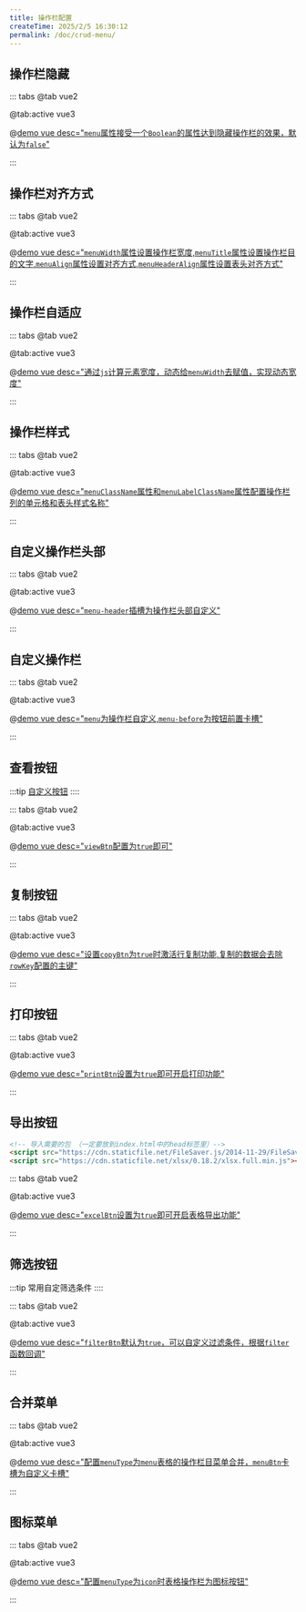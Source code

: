 ```yaml
---
title: 操作栏配置
createTime: 2025/2/5 16:30:12
permalink: /doc/crud-menu/
---
```

## 操作栏隐藏

::: tabs
@tab vue2

@tab:active vue3

@[demo vue  desc="`menu`属性接受一个`Boolean`的属性达到隐藏操作栏的效果，默认为`false`"](../../../examples/crud/crud-menu/base.vue)

:::

## 操作栏对齐方式

::: tabs
@tab vue2

@tab:active vue3

@[demo vue desc="`menuWidth`属性设置操作栏宽度,`menuTitle`属性设置操作栏目的文字,`menuAlign`属性设置对齐方式,`menuHeaderAlign`属性设置表头对齐方式"](../../../examples/crud/crud-menu/menuWidth.vue)

:::

## 操作栏自适应

::: tabs
@tab vue2

@tab:active vue3

@[demo vue desc="通过`js`计算元素宽度，动态给`menuWidth`去赋值，实现动态宽度"](../../../examples/crud/crud-menu/auto.vue)

:::

## 操作栏样式

::: tabs
@tab vue2

@tab:active vue3

@[demo vue desc="`menuClassName`属性和`menuLabelClassName`属性配置操作栏列的单元格和表头样式名称"](../../../examples/crud/crud-menu/className.vue)

:::

## 自定义操作栏头部

::: tabs
@tab vue2

@tab:active vue3

@[demo vue desc="`menu-header`插槽为操作栏头部自定义"](../../../examples/crud/crud-menu/slot.vue)

:::

## 自定义操作栏

::: tabs
@tab vue2

@tab:active vue3

@[demo vue desc="`menu`为操作栏自定义,`menu-before`为按钮前置卡槽"](../../../examples/crud/crud-menu/headerSlot.vue)

:::

## 查看按钮

:::tip
[自定义按钮](/crud/crud-btn-slot.html#自定义查看按钮)
::::

::: tabs
@tab vue2

@tab:active vue3

@[demo vue desc="`viewBtn`配置为`true`即可"](../../../examples/crud/crud-menu/viewBtn.vue)

:::

## 复制按钮

::: tabs
@tab vue2

@tab:active vue3

@[demo vue desc="设置`copyBtn`为`true`时激活行复制功能,复制的数据会去除`rowKey`配置的主键"](../../../examples/crud/crud-menu/copyBtn.vue)

:::

## 打印按钮

::: tabs
@tab vue2

@tab:active vue3

@[demo vue desc="`printBtn`设置为`true`即可开启打印功能"](../../../examples/crud/crud-menu/printBtn.vue)

:::

## 导出按钮

```html
<!-- 导入需要的包 （一定要放到index.html中的head标签里）-->
<script src="https://cdn.staticfile.net/FileSaver.js/2014-11-29/FileSaver.min.js"></script>
<script src="https://cdn.staticfile.net/xlsx/0.18.2/xlsx.full.min.js"></script>
```

::: tabs
@tab vue2

@tab:active vue3

@[demo vue desc="`excelBtn`设置为`true`即可开启表格导出功能"](../../../examples/crud/crud-menu/excelBtn.vue)

:::

## 筛选按钮

:::tip
常用自定筛选条件
::::

::: tabs
@tab vue2

@tab:active vue3

@[demo vue desc="`filterBtn`默认为`true`，可以自定义过滤条件，根据`filter`函数回调"](../../../examples/crud/crud-menu/filterBtn.vue)

:::

## 合并菜单

::: tabs
@tab vue2

@tab:active vue3

@[demo vue desc="配置`menuType`为`menu`表格的操作栏目菜单合并，`menuBtn`卡槽为自定义卡槽"](../../../examples/crud/crud-menu/filterBtn.vue)

:::

## 图标菜单

::: tabs
@tab vue2

@tab:active vue3

@[demo vue desc="配置`menuType`为`icon`时表格操作栏为图标按钮"](../../../examples/crud/crud-menu/icon.vue)

:::
